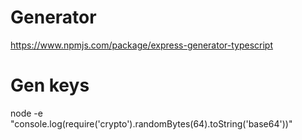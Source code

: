 
# Generator
https://www.npmjs.com/package/express-generator-typescript

# Gen keys
node -e "console.log(require('crypto').randomBytes(64).toString('base64'))"
